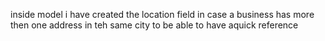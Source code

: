 inside model i have created the location field in case a business has more then one address in teh same city to be able to have  aquick reference